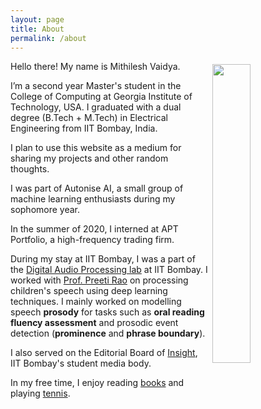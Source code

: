 ```yaml
---
layout: page
title: About
permalink: /about
---
```

<img style="float: right; width: 35%; padding: 5px;" src=" {{site.url}}/assets/img/profile.jpg ">

Hello there! My name is Mithilesh Vaidya.

I’m a second year Master's student in the College of Computing at Georgia Institute of Technology, USA.
I graduated with a dual degree (B.Tech + M.Tech) in Electrical Engineering from IIT Bombay, India.

I plan to use this website as a medium for sharing my projects and other random thoughts.

I was part of Autonise AI, a small group of machine learning enthusiasts during my sophomore year.

In the summer of 2020, I interned at APT Portfolio, a high-frequency trading firm.

During my stay at IIT Bombay, I was a part of the [Digital Audio Processing lab](https://www.ee.iitb.ac.in/student/~daplab/) at IIT Bombay.
I worked with [Prof. Preeti Rao](https://www.ee.iitb.ac.in/web/people/faculty/home/prao) on processing
children's speech using deep learning techniques. I mainly worked on modelling speech **prosody** for 
tasks such as **oral reading fluency assessment** and prosodic event detection (**prominence** and **phrase boundary**).

I also served on the Editorial Board of [Insight](https://www.insightiitb.org), IIT Bombay's student media body.

In my free time, I enjoy reading [books]({{site.url}}/books) and playing [tennis]({{site.url}}/tennis).

